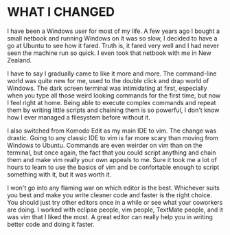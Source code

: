
WHAT I CHANGED
==============

I have been a Windows user for most of my life. A few years ago I bought
a small netbook and running Windows on it was so slow, I decided to have a go
at Ubuntu to see how it fared. Truth is, it fared very well and I had never
seen the machine run so quick. I even took that netbook with me in New Zealand.

I have to say I gradually came to like it more and more. The command-line world
was quite new for me, used to the double click and drap world of Windows. The
dark screen terminal was intimidating at first, especially when you type all
those weird looking commands for the first time, but now I feel right at home.
Being able to execute complex commands and repeat them by writing little
scripts and chaining them is so powerful, I don't know how I ever managed
a filesystem before without it.

I also switched from Komodo Edit as my main IDE to vim. The change was drastic.
Going to any classic IDE to vim is far more scary than moving from Windows to
Ubuntu. Commands are even weirder on vim than on the terminal, but once again,
the fact that you could script anything and chain them and make vim really your
own appeals to me. Sure it took me a lot of hours to learn to use the basics of
vim and be confortable enough to script something with it, but it was worth it.

I won't go into any flaming war on which editor is the best. Whichever suits
you best and make you write cleaner code and faster is the right choice. You
should just try other editors once in a while or see what your coworkers are
doing. I worked with  eclipse people, vim people, TextMate
people, and it was vim that I liked the most. A great editor can really help
you in writing better code and doing it faster.
